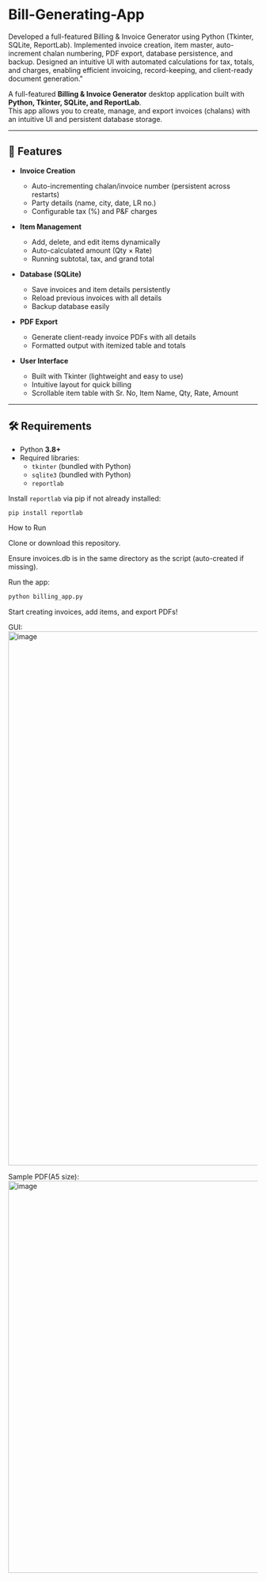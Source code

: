 # Bill-Generating-App
Developed a full-featured Billing & Invoice Generator using Python (Tkinter, SQLite, ReportLab). Implemented invoice creation, item master, auto-increment chalan numbering, PDF export, database persistence, and backup. Designed an intuitive UI with automated calculations for tax, totals, and charges, enabling efficient invoicing, record-keeping, and client-ready document generation."

A full-featured **Billing & Invoice Generator** desktop application built with **Python, Tkinter, SQLite, and ReportLab**.  
This app allows you to create, manage, and export invoices (chalans) with an intuitive UI and persistent database storage.

---

## 🚀 Features

- **Invoice Creation**
  - Auto-incrementing chalan/invoice number (persistent across restarts)
  - Party details (name, city, date, LR no.)
  - Configurable tax (%) and P&F charges

- **Item Management**
  - Add, delete, and edit items dynamically
  - Auto-calculated amount (Qty × Rate)
  - Running subtotal, tax, and grand total

- **Database (SQLite)**
  - Save invoices and item details persistently
  - Reload previous invoices with all details
  - Backup database easily

- **PDF Export**
  - Generate client-ready invoice PDFs with all details
  - Formatted output with itemized table and totals

- **User Interface**
  - Built with Tkinter (lightweight and easy to use)
  - Intuitive layout for quick billing
  - Scrollable item table with Sr. No, Item Name, Qty, Rate, Amount

---

## 🛠 Requirements

- Python **3.8+**
- Required libraries:
  - `tkinter` (bundled with Python)
  - `sqlite3` (bundled with Python)
  - `reportlab`

Install `reportlab` via pip if not already installed:

```bash
pip install reportlab
```

How to Run

Clone or download this repository.

Ensure invoices.db is in the same directory as the script (auto-created if missing).

Run the app:
```bash
python billing_app.py
```

Start creating invoices, add items, and export PDFs!

GUI:
<img width="1919" height="1079" alt="image" src="https://github.com/user-attachments/assets/a860e569-070b-4159-b1dc-c2390696b5fe" />

Sample PDF(A5 size):
<img width="557" height="792" alt="image" src="https://github.com/user-attachments/assets/1328f51c-a00e-4406-8522-1ed881c0de74" />


